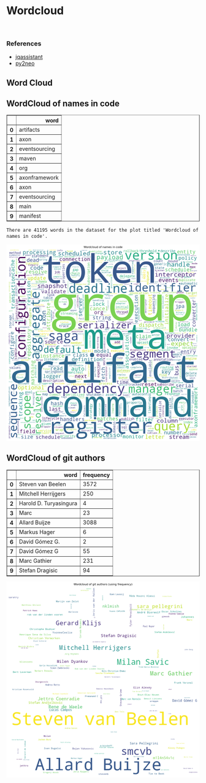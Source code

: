 # Wordcloud
<br>  

### References
- [jqassistant](https://jqassistant.org)
- [py2neo](https://py2neo.org/2021.1/)





## Word Cloud

## WordCloud of names in code




<div>
<table border="1" class="dataframe">
  <thead>
    <tr style="text-align: right;">
      <th></th>
      <th>word</th>
    </tr>
  </thead>
  <tbody>
    <tr>
      <th>0</th>
      <td>artifacts</td>
    </tr>
    <tr>
      <th>1</th>
      <td>axon</td>
    </tr>
    <tr>
      <th>2</th>
      <td>eventsourcing</td>
    </tr>
    <tr>
      <th>3</th>
      <td>maven</td>
    </tr>
    <tr>
      <th>4</th>
      <td>org</td>
    </tr>
    <tr>
      <th>5</th>
      <td>axonframework</td>
    </tr>
    <tr>
      <th>6</th>
      <td>axon</td>
    </tr>
    <tr>
      <th>7</th>
      <td>eventsourcing</td>
    </tr>
    <tr>
      <th>8</th>
      <td>main</td>
    </tr>
    <tr>
      <th>9</th>
      <td>manifest</td>
    </tr>
  </tbody>
</table>
</div>



    There are 41195 words in the dataset for the plot titled 'Wordcloud of names in code'.



    
![png](Wordcloud_files/Wordcloud_14_1.png)
    


## WordCloud of git authors




<div>
<table border="1" class="dataframe">
  <thead>
    <tr style="text-align: right;">
      <th></th>
      <th>word</th>
      <th>frequency</th>
    </tr>
  </thead>
  <tbody>
    <tr>
      <th>0</th>
      <td>Steven van Beelen</td>
      <td>3572</td>
    </tr>
    <tr>
      <th>1</th>
      <td>Mitchell Herrijgers</td>
      <td>250</td>
    </tr>
    <tr>
      <th>2</th>
      <td>Harold D. Turyasingura</td>
      <td>4</td>
    </tr>
    <tr>
      <th>3</th>
      <td>Marc</td>
      <td>23</td>
    </tr>
    <tr>
      <th>4</th>
      <td>Allard Buijze</td>
      <td>3088</td>
    </tr>
    <tr>
      <th>5</th>
      <td>Markus Hager</td>
      <td>6</td>
    </tr>
    <tr>
      <th>6</th>
      <td>David Gómez G.</td>
      <td>2</td>
    </tr>
    <tr>
      <th>7</th>
      <td>David Gómez G</td>
      <td>55</td>
    </tr>
    <tr>
      <th>8</th>
      <td>Marc Gathier</td>
      <td>231</td>
    </tr>
    <tr>
      <th>9</th>
      <td>Stefan Dragisic</td>
      <td>94</td>
    </tr>
  </tbody>
</table>
</div>




    
![png](Wordcloud_files/Wordcloud_17_0.png)
    

